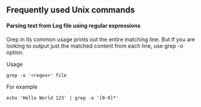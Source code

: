 ## Frequently used Unix commands

#### Parsing text from Log file using regular expressions
Grep in its common usage prints out the entire matching line. But if you are looking to output just the matched content from each line, use grep -o option.

Usage
```
grep -o '<regex>' file 
```
For example
```
echo 'Hello World 123' | grep -o '[0-9]*'
```
